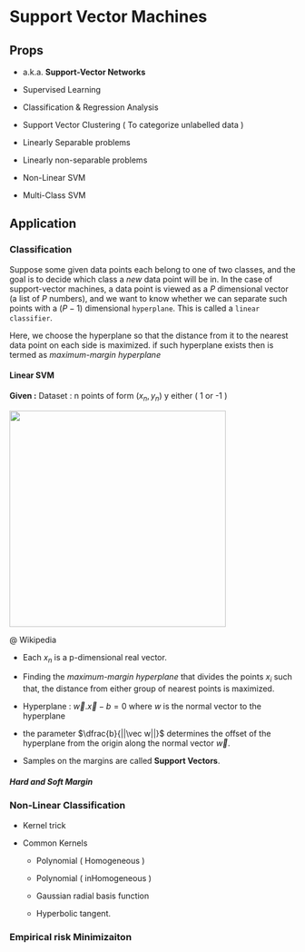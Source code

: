 # Support Vector Machines

## Props

- a.k.a. **Support-Vector Networks**

- Supervised Learning

- Classification & Regression Analysis

- Support Vector Clustering ( To categorize unlabelled data )

- Linearly Separable problems

- Linearly non-separable problems

- Non-Linear SVM

- Multi-Class SVM

## Application

### Classification

Suppose some given data points each belong to one of two classes, and the goal is to decide which class a *new* data point will be in. In the case of support-vector machines, a data point is viewed as a $P$ dimensional vector (a list of  $P$  numbers), and we want to know whether we can separate such points with a $( P − 1 )$ dimensional `hyperplane`. This is called a `linear classifier`.

Here, we choose the hyperplane so that the distance from it to the nearest data point on each side is maximized. if such hyperplane exists then is termed as *maximum-margin hyperplane*

#### Linear SVM

**Given :** Dataset : n points of form $(x_n, y_n)$ y either ( 1 or -1 )

<img title="" src="file:///home/mnpr_term/Documents/MarkTextImages/b81c5e57fc7f758fb2240d472919f89d522f941f.png" alt="" width="381" data-align="center">

@ Wikipedia

- Each $x_n$ is a  p-dimensional real vector.

- Finding the *maximum-margin hyperplane* that divides the points $x_i$ such that, the distance from either group  of nearest points is maximized.

- Hyperplane : $\vec w.\vec x-b = 0$ where $w$ is the normal vector to the hyperplane

- the parameter $\dfrac{b}{||\vec w||}$  determines the offset of the hyperplane from the origin along the normal vector $\vec{w}$.

- Samples on the margins are called **Support Vectors**.

##### Hard and Soft Margin

### Non-Linear Classification

- Kernel trick

- Common Kernels
  
  - Polynomial ( Homogeneous )
  
  - Polynomial ( inHomogeneous )
  
  - Gaussian radial basis function
  
  - Hyperbolic tangent.

### Empirical risk Minimizaiton
